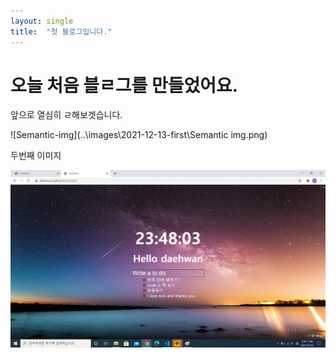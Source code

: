 ```yaml
---
layout: single
title:  "첫 블로그입니다."
---
```

# 오늘 처음 블ㄹ그를 만들었어요.

앞으로 열심히 ㄹ해보겟습니다.



![Semantic-img](..\images\2021-12-13-first\Semantic img.png)





두번째 이미지

![screen2](..\images\2021-12-13-first\screen2.png)

